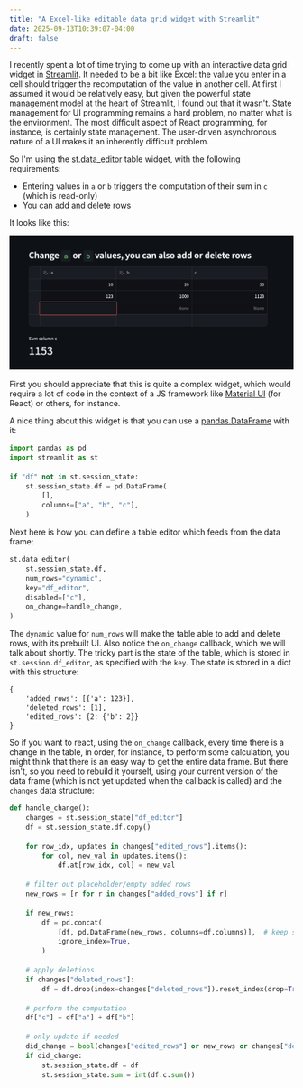 ```yaml
---
title: "A Excel-like editable data grid widget with Streamlit"
date: 2025-09-13T10:39:07-04:00
draft: false
---
```


I recently spent a lot of time trying to come up with an interactive data grid
widget in [Streamlit](https://streamlit.io). It needed to be a bit like Excel:
the value you enter in a cell should trigger the recomputation of the value in
another cell. At first I assumed it would be relatively easy, but given the
powerful state management model at the heart of Streamlit, I found out that it
wasn't. State management for UI programming remains a hard problem, no matter
what is the environment. The most difficult aspect of React programming, for
instance, is certainly state management. The user-driven asynchronous nature of
a UI makes it an inherently difficult problem.

So I'm using the
[st.data_editor](https://docs.streamlit.io/develop/api-reference/data/st.data_editor)
table widget, with the following requirements:

* Entering values in `a` or `b` triggers the computation of their sum in `c`
  (which is read-only)
* You can add and delete rows

It looks like this:

![](/images/streamlit-datatable.png)

First you should appreciate that this is quite a complex widget, which would
require a lot of code in the context of a JS framework like [Material
UI](https://mui.com/x/react-data-grid/) (for React) or others, for instance.

A nice thing about this widget is that you can use a
[pandas.DataFrame](https://pandas.pydata.org/docs/reference/api/pandas.DataFrame.html)
with it:

```python
import pandas as pd
import streamlit as st

if "df" not in st.session_state:
    st.session_state.df = pd.DataFrame(
        [],
        columns=["a", "b", "c"],
    )
```

Next here is how you can define a table editor which feeds from the data frame:

```python
st.data_editor(
    st.session_state.df,
    num_rows="dynamic",
    key="df_editor",
    disabled=["c"],
    on_change=handle_change,
)
```

The `dynamic` value for `num_rows` will make the table able to add and delete
rows, with its prebuilt UI. Also notice the `on_change` callback, which we will
talk about shortly. The tricky part is the state of the table, which is stored
in `st.session.df_editor`, as specified with the `key`. The state is stored in a
dict with this structure:

```
{
    'added_rows': [{'a': 123}],
    'deleted_rows': [1],
    'edited_rows': {2: {'b': 2}}
}
```

So if you want to react, using the `on_change` callback, every time there is a
change in the table, in order, for instance, to perform some calculation, you
might think that there is an easy way to get the entire data frame. But there
isn't, so you need to rebuild it yourself, using your current version of the
data frame (which is not yet updated when the callback is called) and the
`changes` data structure:

```python
def handle_change():
    changes = st.session_state["df_editor"]
    df = st.session_state.df.copy()

    for row_idx, updates in changes["edited_rows"].items():
        for col, new_val in updates.items():
            df.at[row_idx, col] = new_val

    # filter out placeholder/empty added rows
    new_rows = [r for r in changes["added_rows"] if r]

    if new_rows:
        df = pd.concat(
            [df, pd.DataFrame(new_rows, columns=df.columns)],  # keep schema
            ignore_index=True,
        )

    # apply deletions
    if changes["deleted_rows"]:
        df = df.drop(index=changes["deleted_rows"]).reset_index(drop=True)

    # perform the computation
    df["c"] = df["a"] + df["b"]

    # only update if needed
    did_change = bool(changes["edited_rows"] or new_rows or changes["deleted_rows"])
    if did_change:
        st.session_state.df = df
        st.session_state.sum = int(df.c.sum())
```
